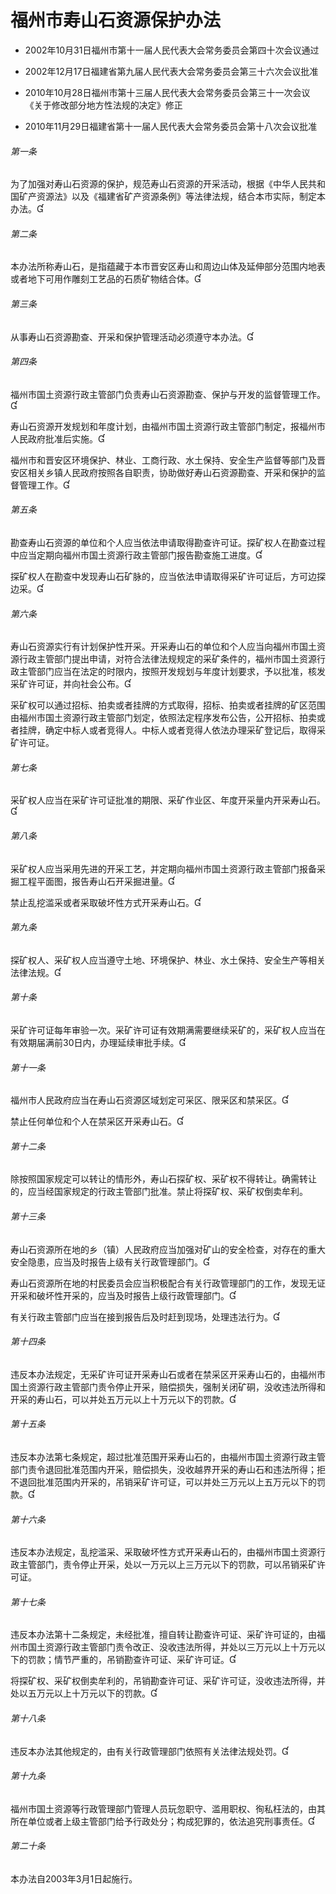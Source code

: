 # 福州市寿山石资源保护办法

- 2002年10月31日福州市第十一届人民代表大会常务委员会第四十次会议通过

- 2002年12月17日福建省第九届人民代表大会常务委员会第三十六次会议批准

- 2010年10月28日福州市第十三届人民代表大会常务委员会第三十一次会议《关于修改部分地方性法规的决定》修正

- 2010年11月29日福建省第十一届人民代表大会常务委员会第十八次会议批准

<!-- INFO END -->

###### 第一条

为了加强对寿山石资源的保护，规范寿山石资源的开采活动，根据《中华人民共和国矿产资源法》以及《福建省矿产资源条例》等法律法规，结合本市实际，制定本办法。

###### 第二条

本办法所称寿山石，是指蕴藏于本市晋安区寿山和周边山体及延伸部分范围内地表或者地下可用作雕刻工艺品的石质矿物结合体。

###### 第三条

从事寿山石资源勘查、开采和保护管理活动必须遵守本办法。

###### 第四条

福州市国土资源行政主管部门负责寿山石资源勘查、保护与开发的监督管理工作。

寿山石资源开发规划和年度计划，由福州市国土资源行政主管部门制定，报福州市人民政府批准后实施。

福州市和晋安区环境保护、林业、工商行政、水土保持、安全生产监督等部门及晋安区相关乡镇人民政府按照各自职责，协助做好寿山石资源勘查、开采和保护的监督管理工作。

###### 第五条

勘查寿山石资源的单位和个人应当依法申请取得勘查许可证。探矿权人在勘查过程中应当定期向福州市国土资源行政主管部门报告勘查施工进度。

探矿权人在勘查中发现寿山石矿脉的，应当依法申请取得采矿许可证后，方可边探边采。

###### 第六条

寿山石资源实行有计划保护性开采。开采寿山石的单位和个人应当向福州市国土资源行政主管部门提出申请，对符合法律法规规定的采矿条件的，福州市国土资源行政主管部门应当在法定的时限内，按照开发规划与年度计划要求，予以批准，核发采矿许可证，并向社会公布。

采矿权可以通过招标、拍卖或者挂牌的方式取得，招标、拍卖或者挂牌的矿区范围由福州市国土资源行政主管部门划定，依照法定程序发布公告，公开招标、拍卖或者挂牌，确定中标人或者竞得人。中标人或者竞得人依法办理采矿登记后，取得采矿许可证。

###### 第七条

采矿权人应当在采矿许可证批准的期限、采矿作业区、年度开采量内开采寿山石。

###### 第八条

采矿权人应当采用先进的开采工艺，并定期向福州市国土资源行政主管部门报备采掘工程平面图，报告寿山石开采掘进量。

禁止乱挖滥采或者采取破坏性方式开采寿山石。

###### 第九条

探矿权人、采矿权人应当遵守土地、环境保护、林业、水土保持、安全生产等相关法律法规。

###### 第十条

采矿许可证每年审验一次。采矿许可证有效期满需要继续采矿的，采矿权人应当在有效期届满前30日内，办理延续审批手续。

###### 第十一条

福州市人民政府应当在寿山石资源区域划定可采区、限采区和禁采区。

禁止任何单位和个人在禁采区开采寿山石。

###### 第十二条

除按照国家规定可以转让的情形外，寿山石探矿权、采矿权不得转让。确需转让的，应当经国家规定的行政主管部门批准。禁止将探矿权、采矿权倒卖牟利。

###### 第十三条

寿山石资源所在地的乡（镇）人民政府应当加强对矿山的安全检查，对存在的重大安全隐患，应当及时报告上级有关行政管理部门。

寿山石资源所在地的村民委员会应当积极配合有关行政管理部门的工作，发现无证开采和破坏性开采的，应当及时报告上级行政管理部门。

有关行政主管部门应当在接到报告后及时赶到现场，处理违法行为。

###### 第十四条

违反本办法规定，无采矿许可证开采寿山石或者在禁采区开采寿山石的，由福州市国土资源行政主管部门责令停止开采，赔偿损失，强制关闭矿硐，没收违法所得和开采的寿山石，可以并处五万元以上十万元以下的罚款。

###### 第十五条

违反本办法第七条规定，超过批准范围开采寿山石的，由福州市国土资源行政主管部门责令退回批准范围内开采，赔偿损失，没收越界开采的寿山石和违法所得；拒不退回批准范围内开采的，吊销采矿许可证，可以并处三万元以上五万元以下的罚款。

###### 第十六条

违反本办法规定，乱挖滥采、采取破坏性方式开采寿山石的，由福州市国土资源行政主管部门，责令停止开采，处以一万元以上三万元以下的罚款，可以吊销采矿许可证。

###### 第十七条

违反本办法第十二条规定，未经批准，擅自转让勘查许可证、采矿许可证的，由福州市国土资源行政主管部门责令改正、没收违法所得，并处以三万元以上十万元以下的罚款；情节严重的，吊销勘查许可证、采矿许可证。

将探矿权、采矿权倒卖牟利的，吊销勘查许可证、采矿许可证，没收违法所得，并处以五万元以上十万元以下的罚款。

###### 第十八条

违反本办法其他规定的，由有关行政管理部门依照有关法律法规处罚。

###### 第十九条

福州市国土资源等行政管理部门管理人员玩忽职守、滥用职权、徇私枉法的，由其所在单位或者上级主管部门给予行政处分；构成犯罪的，依法追究刑事责任。

###### 第二十条

本办法自2003年3月1日起施行。
